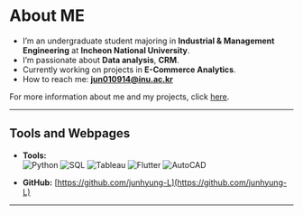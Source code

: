# About ME

- I’m an undergraduate student majoring in **Industrial & Management Engineering** at **Incheon National University**.  
- I’m passionate about **Data analysis**, **CRM**.  
- Currently working on projects in **E-Commerce Analytics**.  
- How to reach me: **jun010914@inu.ac.kr**  

For more information about me and my projects, click [here](https://your-portfolio-link.com).

---

## Tools and Webpages

- **Tools:**  
![Python](https://img.shields.io/badge/Python-3776AB?style=for-the-badge&logo=python&logoColor=white) 
![SQL](https://img.shields.io/badge/SQL-336791?style=for-the-badge&logo=postgresql&logoColor=white) 
![Tableau](https://img.shields.io/badge/Tableau-E97627?style=for-the-badge&logo=tableau&logoColor=white) 
![Flutter](https://img.shields.io/badge/Flutter-02569B?style=for-the-badge&logo=flutter&logoColor=white) 
![AutoCAD](https://img.shields.io/badge/AutoCAD-CC0000?style=for-the-badge&logo=autodesk&logoColor=white)
   
- **GitHub:** [https://github.com/junhyung-L](https://github.com/junhyung-L)   

---


